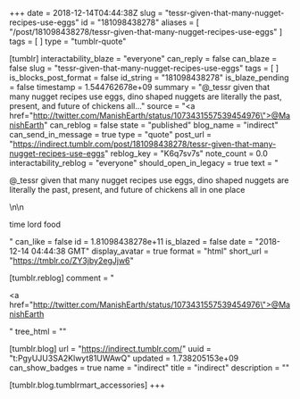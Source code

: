 +++
date = 2018-12-14T04:44:38Z
slug = "tessr-given-that-many-nugget-recipes-use-eggs"
id = "181098438278"
aliases = [ "/post/181098438278/tessr-given-that-many-nugget-recipes-use-eggs" ]
tags = [ ]
type = "tumblr-quote"

[tumblr]
interactability_blaze = "everyone"
can_reply = false
can_blaze = false
slug = "tessr-given-that-many-nugget-recipes-use-eggs"
tags = [ ]
is_blocks_post_format = false
id_string = "181098438278"
is_blaze_pending = false
timestamp = 1.544762678e+09
summary = "@_tessr given that many nugget recipes use eggs, dino shaped nuggets are literally the past, present, and future of chickens all..."
source = "<a href=\"http://twitter.com/ManishEarth/status/1073431557539454976\">@ManishEarth</a>"
can_reblog = false
state = "published"
blog_name = "indirect"
can_send_in_message = true
type = "quote"
post_url = "https://indirect.tumblr.com/post/181098438278/tessr-given-that-many-nugget-recipes-use-eggs"
reblog_key = "K6q7sv7s"
note_count = 0.0
interactability_reblog = "everyone"
should_open_in_legacy = true
text = "<p>@_tessr given that many nugget recipes use eggs, dino shaped nuggets are literally the past, present, and future of chickens all in one place</p>\n\n<p>time lord food</p>"
can_like = false
id = 1.81098438278e+11
is_blazed = false
date = "2018-12-14 04:44:38 GMT"
display_avatar = true
format = "html"
short_url = "https://tmblr.co/ZY3jby2egJjw6"

[tumblr.reblog]
comment = "<p><a href=\"http://twitter.com/ManishEarth/status/1073431557539454976\">@ManishEarth</a></p>"
tree_html = ""

[tumblr.blog]
url = "https://indirect.tumblr.com/"
uuid = "t:PgyUJU3SA2Klwyt81UWAwQ"
updated = 1.738205153e+09
can_show_badges = true
name = "indirect"
title = "indirect"
description = ""

[tumblr.blog.tumblrmart_accessories]
+++
